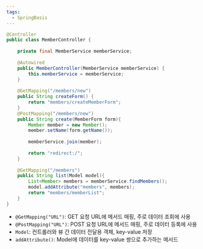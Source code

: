 ```yaml
---
tags:
  - SpringBasis
---
```


```java
@Controller  
public class MemberController {  
  
    private final MemberService memberService;  
  
    @Autowired  
    public MemberController(MemberService memberService) {  
        this.memberService = memberService;  
    }  
  
    @GetMapping("/members/new")  
    public String createForm() {  
        return "members/createMemberForm";  
    }  
    @PostMapping("/members/new")  
    public String create(MemberForm form){  
        Member member = new Member();  
        member.setName(form.getName());  
  
        memberService.join(member);  
  
        return "redirect:/";  
    }  
  
    @GetMapping("/members")  
    public String list(Model model){  
        List<Member> members = memberService.findMembers();  
        model.addAttribute("members", members);  
        return "members/memberList";  
    }  
}
```

- `@GetMapping("URL")`: GET 요청 URL에 메서드 매핑, 주로 데이터 조회에 사용
- `@PostMapping("URL")`: POST 요청 URL에 메서드 매핑, 주로 데이터 등록에 사용
- `Model`: 컨트롤러와 뷰 간 데이터 전달용 객체, key-value 저장
- `addAttribute()`: Model에 데이터를 key-value 쌍으로 추가하는 메서드